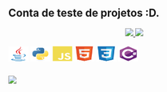 ## Conta de teste de projetos :D.

<div align="center">
  <a href="https://github.com/didjtyrjeu/">
    <img height="165em" src="https://github-readme-stats.vercel.app/api?username=didjtyrjeu&show_icons=true&theme=dark&bg_color=30,FFFFFF,B6FFFF&title_color=000000&text_color=000000&icon_color=000000&border_color=000000&include_all_commits=true&count_private=true"/>
    <img height="165em" src="https://github-readme-stats.vercel.app/api/top-langs/?username=didjtyrjeu&layout=compact&langs_count=7&theme=dark&bg_color=black&border_color=FFFFFF"/>
  </a>
</div>

<div style="display: inline_block"><br>
  <img align="center" alt="Java logo" height="30" width="40" src="https://raw.githubusercontent.com/devicons/devicon/master/icons/java/java-original.svg">
   <img align="center" alt="Python logo" height="30" width="40" src="https://raw.githubusercontent.com/devicons/devicon/master/icons/python/python-original.svg">
  <img align="center" alt="Js logo" height="30" width="40" src="https://raw.githubusercontent.com/devicons/devicon/master/icons/javascript/javascript-plain.svg">
  <img align="center" alt="HTML logo" height="30" width="40" src="https://raw.githubusercontent.com/devicons/devicon/master/icons/html5/html5-original.svg">
  <img align="center" alt="CSS logo" height="30" width="40" src="https://raw.githubusercontent.com/devicons/devicon/master/icons/css3/css3-original.svg">
  <img align="center" alt="Csharp logo" height="30" width="40" src="https://raw.githubusercontent.com/devicons/devicon/master/icons/csharp/csharp-original.svg">
</div>

##
 
<div> 
  <a href="https://www.linkedin.com" target="_blank"><img src="https://img.shields.io/badge/-LinkedIn-%230077B5?style=for-the-badge&logo=linkedin&logoColor=white" target="_blank"></a>  
</div>
